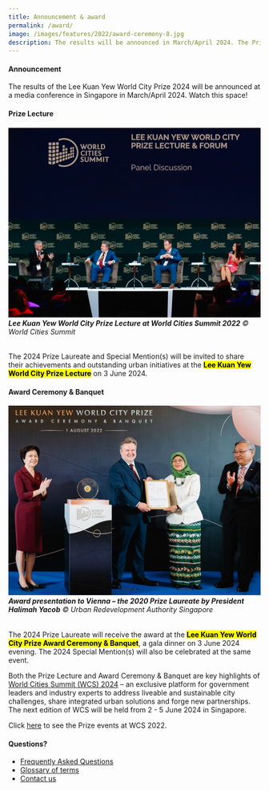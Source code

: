 ```yaml
---
title: Announcement & award
permalink: /award/
image: /images/features/2022/award-ceremony-8.jpg
description: The results will be announced in March/April 2024. The Prize Laureate and Special Mentions will share their outstanding urban initiatives at the Prize Lecture, a key highlights of World Cities Summit in Singapore.
---
```


#### **Announcement**

The results of the Lee Kuan Yew World City Prize 2024 will be announced at a media conference in Singapore in March/April 2024. Watch this space!

#### **Prize Lecture**

###### ![Lee Kuan Yew World City Prize Lecture at World Cities Summit 2022](/images/features/2022/prize-lecture-4.jpg/)**Lee Kuan Yew World City Prize Lecture at World Cities Summit 2022** © World Cities Summit

The 2024 Prize Laureate and Special Mention(s) will be invited to share their achievements and outstanding urban initiatives at the <mark><b>Lee Kuan Yew World City Prize Lecture</b></mark> on 3 June 2024. 

#### **Award Ceremony & Banquet**

###### ![Award presentation to Vienna the 2020 Prize Laureate by President Halimah Yacob](/images/features/2022/award-ceremony-8.jpg/)**Award presentation to Vienna – the 2020 Prize Laureate by President Halimah Yacob** © Urban Redevelopment Authority Singapore

The 2024 Prize Laureate will receive the award at the <mark><b>Lee Kuan Yew World City Prize Award Ceremony & Banquet</b></mark>, a gala dinner on 3 June 2024 evening. The 2024 Special Mention(s) will also be celebrated at the same event. 

Both the Prize Lecture and Award Ceremony & Banquet are key highlights of [World Cities Summit (WCS) 2024](https://www.worldcitiessummit.com.sg) – an exclusive platform for government leaders and industry experts to address liveable and sustainable city challenges, share integrated urban solutions and forge new partnerships. The next edition of WCS will be held from 2 - 5 June 2024 in Singapore.

Click [here](/resources/in-pictures/wcs2022/) to see the Prize events at WCS 2022.

#### **Questions?**

- [Frequently Asked Questions](/faq/)
- [Glossary of terms](/glossary/)
- [Contact us](/feedback/)
